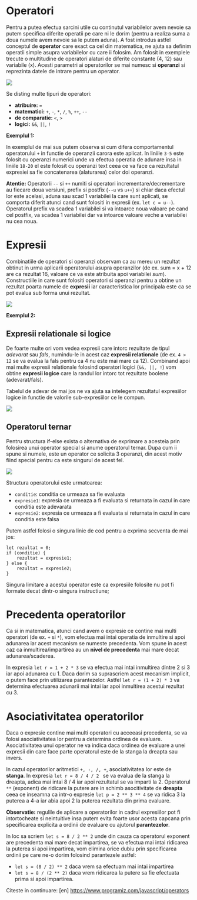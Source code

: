 # Operatori #
Pentru a putea efectua sarcini utile cu continutul variabilelor avem nevoie sa putem specifica diferite operatii pe care ni le dorim (pentru a realiza suma a doua numele avem nevoie sa le putem aduna). A fost introdus astfel conceptul de **operator** care exact ca cel din matematica, ne ajuta sa definim operatii simple asupra variabilelor cu care ii folosim. Am folosit in exemplele trecute o multitudine de operatori alaturi de diferite constante (4, 12) sau variabile (x). Acesti parametri ai operatorilor se mai numesc si **operanzi** si reprezinta datele de intrare pentru un operator. 

<img src="../wp-content/uploads/2023/img/operatori1.jpg" class="img-box">

 Se disting multe tipuri de operatori: 
 - **atribuire:** <code>=</code>
 - **matematici:** <code>+</code>, <code>-</code>, <code>*</code>, <code>/</code>, <code>%</code>, <code>++</code>, <code>--</code>
 - **de comparatie:** <code>&lt;</code>, <code>></code>
 - **logici:** <code>&amp;&amp;</code>, <code>||</code>, <code>!</code>

**Exemplul 1:**
<div class="algovis" config-id="tipuri-date-2.json">
</div>

In exemplul de mai sus putem observa si cum difera comportamentul operatorului <code>+</code> in functie de operanzii carora este aplicat. In liniile <code>3-5</code> este folosit cu operanzi numerici unde va efectua operatia de adunare insa in liniile <code>18-20</code> el este folosit cu operanzi text ceea ce va face ca rezultatul expresiei sa fie concatenarea (alaturarea) celor doi operanzi.

<p class="attention-box">
<strong>Atentie:</strong> Operatorii <code>--</code> si <code>++</code> numiti si operatori incrementare/decrementare au fiecare doua versiuni, prefix si postfix (<code>--u</code> vs <code>u++</code>) si chiar daca efectul lor este acelasi, aduna sau scad 1 variabilei la care sunt aplicati, se comporta diferit atunci cand sunt folositi in expresii (ex. <code>let c = u--</code>). Operatorul prefix va scadea 1 variabilei si va intoarce noua valoare pe cand cel postfix, va scadea 1 variabilei dar va intoarce valoare veche a variabilei nu cea noua.
</p>

# Expresii #
Combinatiile de operatori si operanzi observam ca au mereu un rezultat obtinut in urma aplicarii operatorului asupra operanzilor (de ex. sum = x + 12 are ca rezultat 16, valoare ce va este atribuita apoi variabilei *sum*). Constructiile in care sunt folositi operatori si operanzi pentru a obtine un rezultat poarta numele de **expresii** iar caracteristica lor principala este ca se pot evalua sub forma unui rezultat.

<img src="../wp-content/uploads/2023/img/expresii1.jpg" class="img-box">

**Exemplul 2:**
<div class="algovis" config-id="tipuri-date-3.json">
</div>

## Expresii relationale si logice ##

De foarte multe ori vom vedea expresii care intorc rezultate de tipul <em>adevarat</em> sau <em>fals</em>, numindu-le in acest caz <strong>expresii relationale</strong> (de ex. <code>4 > 12</code> se va evalua la fals pentru ca 4 nu este mai mare ca 12). Combinand apoi mai multe expresii relationale folosind operatori logici (<code>&amp;&amp;, ||, !</code>) vom obtine <strong>expresii logice</strong> care la randul lor intorc tot rezultate boolene (adevarat/fals).

Tabelul de adevar de mai jos ne va ajuta sa intelegem rezultatul expresiilor logice in functie de valorile sub-expresiilor ce le compun.

<img src="../wp-content/uploads/2023/img/tabellogic.png" class="img-box">

## Operatorul ternar ##
Pentru structura if-else exista o alternativa de exprimare a acesteia prin folosirea unui operator special si anume operatorul ternar. Dupa cum ii spune si numele, este un operator ce solicita 3 operanzi, din acest motiv fiind special pentru ca este singurul de acest fel.

<img src="../wp-content/uploads/2023/img/ternar.png" class="img-box">

Structura operatorului este urmatoarea:
- <code>conditie</code>: conditia ce urmeaza sa fie evaluata
- <code>expresie1</code>: expresia ce urmeaza a fi evaluata si returnata in cazul in care conditia este adevarata
- <code>expresie2</code>: expresia ce urmeaza a fi evaluata si returnata in cazul in care conditia este falsa

Putem astfel folosi o singura linie de cod pentru a exprima secventa de mai jos:
```
let rezultat = 0;
if (conditie) {
    rezultat = expresie1;
} else {
    rezultat = expresie2;
}
```

Singura limitare a acestui operator este ca expresiile folosite nu pot fi formate decat dintr-o singura instructiune;

# Precedenta operatorilor #
Ca si in matematica, atunci cand avem o expresie ce contine mai multi operatori (de ex. <code>+</code> si <code>*</code>), vom efectua mai intai operatia de inmultire si apoi adunarea iar acest mecanism se numeste precedenta. Vom spune in acest caz ca inmultirea/impartirea au un <strong>nivel de precedenta</strong> mai mare decat adunarea/scaderea.

In expresia <code>let r = 1 + 2 \* 3</code> se va efectua mai intai inmultirea dintre 2 si 3 iar apoi adunarea cu 1. Daca dorim sa suprascriem acest mecanism implicit, o putem face prin utilizarea parantezelor. Astfel <code>let r = (1 + 2) \* 3</code> va determina efectuarea adunarii mai intai iar apoi inmultirea acestui rezultat cu 3.

# Asociativitatea operatorilor #
Daca o expresie contine mai multi operatori cu acceeasi precedenta, se va folosi asociativitatea lor pentru a determina ordinea de evaluare. Asociativitatea unui operator ne va indica daca ordinea de evaluare a unei expresii din care face parte operatorul este de la stanga la dreapta sau invers.

In cazul operatorilor aritmetici <code>+, -, /, +</code>, asociativitatea lor este de <strong>stanga</strong>. In expresia <code>let r = 8 / 4 / 2 </code> se va evalua de la stanga la dreapta, adica mai intai 8 / 4 iar apoi rezultatul se va imparti la 2. Operatorul <code>\*\*</code> (exponent) de ridicare la putere are in schimb asocitivitate de <strong>dreapta</strong> ceea ce inseamna ca intr-o expresie <code>let p = 2 ** 3 ** 4</code> se va ridica 3 la puterea a 4-a iar abia apoi 2 la puterea rezultata din prima evaluare.

<p class="tip-box">
<strong>Observatie:</strong> regulile de aplicare a operatorilor in cadrul expresiilor pot fi intortocheate si neintuitive insa putem evita foarte usor acesta capcana prin specificarea explicita a ordinii de evaluare cu ajutorul <strong>parantezelor</strong>.</p>

In loc sa scriem <code>let s = 8 / 2 ** 2</code> unde din cauza ca operatorul exponent are precedenta mai mare decat impartirea, se va efectua mai intai ridicarea la puterea si apoi impartirea, vom elimina orice dubiu prin specificarea ordinii pe care ne-o dorim folosind parantezele astfel:
- <code>let s = (8 / 2) ** 2</code> daca vrem sa efectuam mai intai impartirea
- <code>let s = 8 / (2 ** 2)</code> daca vrem ridicarea la putere sa fie efectuata prima si apoi impartirea.

Citeste in continuare:
[en] https://www.programiz.com/javascript/operators
